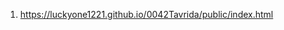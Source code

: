 <!-- https://github.com/luckyone1221/0042Tavrida -->
1. <https://luckyone1221.github.io/0042Tavrida/public/index.html>